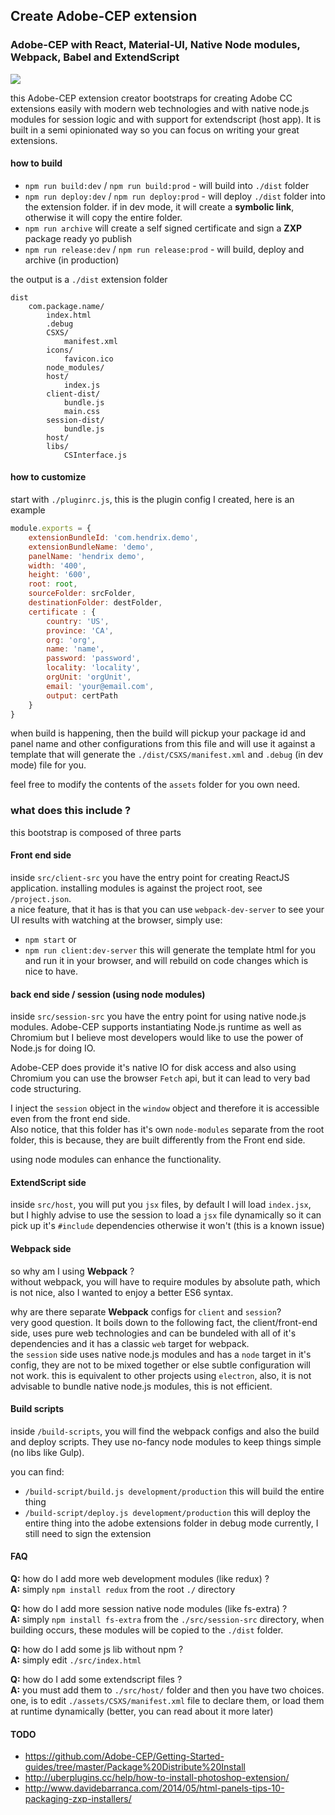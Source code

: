 ## Create Adobe-CEP extension
### Adobe-CEP with React, Material-UI, Native Node modules, Webpack, Babel and ExtendScript

<img src="kap.gif"/>

this Adobe-CEP extension creator bootstraps for creating Adobe CC extensions easily with
modern web technologies and with native node.js modules for session logic
and with support for extendscript (host app). It is built in a semi opinionated
way so you can focus on writing your great extensions.

#### how to build
- `npm run build:dev` / `npm run build:prod` - will build into `./dist` folder
- `npm run deploy:dev` / `npm run deploy:prod` - will deploy `./dist` folder into the extension folder.
if in dev mode, it will create a **symbolic link**, otherwise it will copy the entire folder.
- `npm run archive` will create a self signed certificate and sign a **ZXP** package ready yo publish
- `npm run release:dev` / `npm run release:prod` - will build, deploy and archive (in production)

the output is a `./dist` extension folder
```
dist
    com.package.name/
        index.html
        .debug
        CSXS/
            manifest.xml
        icons/
            favicon.ico    
        node_modules/
        host/
            index.js
        client-dist/
            bundle.js
            main.css
        session-dist/
            bundle.js
        host/
        libs/
            CSInterface.js
```

#### how to customize
start with `./pluginrc.js`, this is the plugin config I created, here is an example
```javascript
module.exports = {
    extensionBundleId: 'com.hendrix.demo',
    extensionBundleName: 'demo',
    panelName: 'hendrix demo',
    width: '400',
    height: '600',
    root: root,
    sourceFolder: srcFolder,
    destinationFolder: destFolder,
    certificate : {
        country: 'US',
        province: 'CA',
        org: 'org',
        name: 'name',
        password: 'password',
        locality: 'locality',
        orgUnit: 'orgUnit',
        email: 'your@email.com',
        output: certPath
    }
}
```
when build is happening, then the build will pickup your package id and panel name
and other configurations from this file and will use it against a template that will
generate the `./dist/CSXS/manifest.xml` and `.debug` (in dev mode) file for you.

feel free to modify the contents of the `assets` folder for you own need.

### what does this include ?
this bootstrap is composed of three parts

#### Front end side
inside `src/client-src` you have the entry point for creating ReactJS application.
installing modules is against the project root, see `/project.json`.  
a nice feature, that it has is that you can use `webpack-dev-server` to see
your UI results with watching at the browser, simply use:
- `npm start` or
- `npm run client:dev-server`
this will generate the template html for you and run it in your browser,
and will rebuild on code changes which is nice to have.

#### back end side / session (using node modules)
inside `src/session-src` you have the entry point for using native node.js modules.
Adobe-CEP supports instantiating Node.js runtime as well as Chromium but I believe
most developers would like to use the power of Node.js for doing IO.

Adobe-CEP does provide it's native IO for disk access and also using Chromium
you can use the browser `Fetch` api, but it can lead to very bad code structuring.

I inject the `session` object in the `window` object and therefore it is accessible
even from the front end side.  
Also notice, that this folder has it's own `node-modules` separate from the root folder,
this is because, they are built differently from the Front end side.

using node modules can enhance the functionality.

#### ExtendScript side
inside `src/host`, you will put you `jsx` files, by default I will load `index.jsx`,
but I highly advise to use the session to load a `jsx` file dynamically so it can pick
up it's `#include` dependencies otherwise it won't (this is a known issue)

#### Webpack side
so why am I using **Webpack** ?  
without webpack, you will have to require modules by absolute path, which is not nice,
also I wanted to enjoy a better ES6 syntax.

why are there separate **Webpack** configs for `client` and `session`?  
very good question. It boils down to the following fact, the client/front-end side, uses
pure web technologies and can be bundeled with all of it's dependencies and it has a classic
`web` target for webpack.  
the `session` side uses native node.js modules and has a `node` target in it's config, they
are not to be mixed together or else subtle configuration will not work. this is equivalent
to other projects using `electron`, also, it is not advisable to bundle native node.js modules,
this is not efficient.

#### Build scripts
inside `/build-scripts`, you will find the webpack configs and also the build and deploy
scripts. They use no-fancy node modules to keep things simple (no libs like Gulp).

you can find:  
- `/build-script/build.js development/production` this will build the entire thing
- `/build-script/deploy.js development/production` this will deploy the entire thing into
the adobe extensions folder in debug mode currently, I still need to sign the extension

#### FAQ
**Q:** how do I add more web development modules (like redux) ?  
**A:** simply `npm install redux` from the root `./` directory  

**Q:** how do I add more session native node modules (like fs-extra) ?  
**A:** simply `npm install fs-extra` from the `./src/session-src` directory, when building occurs, these
modules will be copied to the `./dist` folder.  

**Q:** how do I add some js lib without npm ?  
**A:** simply edit `./src/index.html`  

**Q:** how do I add some extendscript files ?  
**A:** you must add them to `./src/host/` folder and then you have two choices. one, is to edit
`./assets/CSXS/manifest.xml` file to declare them, or load them at runtime dynamically (better, you can read
    about it more later)

#### TODO
- https://github.com/Adobe-CEP/Getting-Started-guides/tree/master/Package%20Distribute%20Install
- http://uberplugins.cc/help/how-to-install-photoshop-extension/
- http://www.davidebarranca.com/2014/05/html-panels-tips-10-packaging-zxp-installers/
